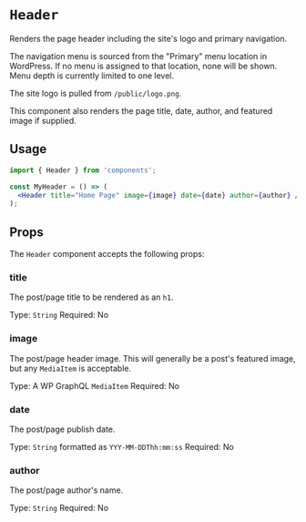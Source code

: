 # `Header`

Renders the page header including the site's logo and primary navigation.

The navigation menu is sourced from the "Primary" menu location in WordPress. If no menu is assigned to that location, none will be shown. Menu depth is currently limited to one level.

The site logo is pulled from `/public/logo.png`.

This component also renders the page title, date, author, and featured image if supplied.

## Usage

```jsx
import { Header } from 'components';

const MyHeader = () => (
  <Header title="Home Page" image={image} date={date} author={author} />
);
```

## Props

The `Header` component accepts the following props:

### title

The post/page title to be rendered as an `h1`.

Type: `String`
Required: No

### image

The post/page header image. This will generally be a post's featured image, but any `MediaItem` is acceptable.

Type: A WP GraphQL `MediaItem`
Required: No

### date

The post/page publish date.

Type: `String` formatted as `YYY-MM-DDThh:mm:ss`
Required: No

### author

The post/page author's name.

Type: `String`
Required: No
